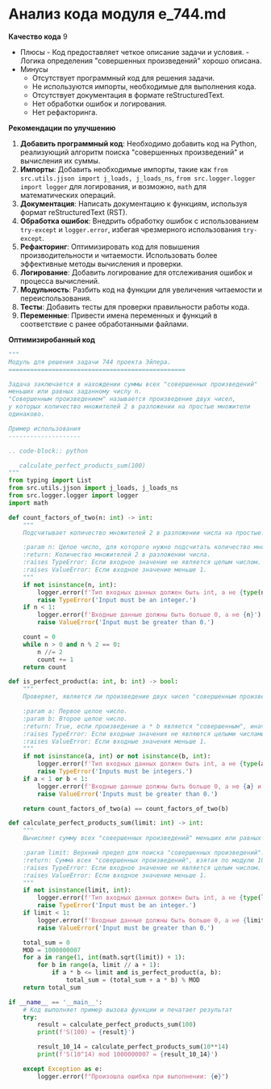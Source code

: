 # Анализ кода модуля e_744.md

**Качество кода**
9
 -  Плюсы
        - Код предоставляет четкое описание задачи и условия.
        - Логика определения "совершенных произведений" хорошо описана.
 -  Минусы
    - Отсутствует программный код для решения задачи.
    - Не используются импорты, необходимые для выполнения кода.
    - Отсутствует документация в формате reStructuredText.
    - Нет обработки ошибок и логирования.
    - Нет рефакторинга.

**Рекомендации по улучшению**
1.  **Добавить программный код**: Необходимо добавить код на Python, реализующий алгоритм поиска "совершенных произведений" и вычисления их суммы.
2.  **Импорты**: Добавить необходимые импорты, такие как `from src.utils.jjson import j_loads, j_loads_ns`, `from src.logger.logger import logger` для логирования, и возможно, `math` для математических операций.
3.  **Документация**: Написать документацию к функциям, используя формат reStructuredText (RST).
4.  **Обработка ошибок**: Внедрить обработку ошибок с использованием `try-except` и `logger.error`, избегая чрезмерного использования `try-except`.
5.  **Рефакторинг**: Оптимизировать код для повышения производительности и читаемости. Использовать более эффективные методы вычисления и проверки.
6.  **Логирование**: Добавить логирование для отслеживания ошибок и процесса вычислений.
7.  **Модульность**: Разбить код на функции для увеличения читаемости и переиспользования.
8.  **Тесты**: Добавить тесты для проверки правильности работы кода.
9. **Переменные**: Привести имена переменных и функций в соответствие с ранее обработанными файлами.

**Оптимизиробанный код**

```python
"""
Модуль для решения задачи 744 проекта Эйлера.
=================================================

Задача заключается в нахождении суммы всех "совершенных произведений"
меньших или равных заданному числу n.
"Совершенным произведением" называется произведение двух чисел,
у которых количество множителей 2 в разложении на простые множители
одинаково.

Пример использования
--------------------

.. code-block:: python

   calculate_perfect_products_sum(100)
"""
from typing import List
from src.utils.jjson import j_loads, j_loads_ns
from src.logger.logger import logger
import math

def count_factors_of_two(n: int) -> int:
    """
    Подсчитывает количество множителей 2 в разложении числа на простые.

    :param n: Целое число, для которого нужно подсчитать количество множителей 2.
    :return: Количество множителей 2 в разложении числа.
    :raises TypeError: Если входное значение не является целым числом.
    :raises ValueError: Если входное значение меньше 1.
    """
    if not isinstance(n, int):
        logger.error(f'Тип входных данных должен быть int, а не {type(n)}')
        raise TypeError('Input must be an integer.')
    if n < 1:
        logger.error(f'Входные данные должны быть больше 0, а не {n}')
        raise ValueError('Input must be greater than 0.')

    count = 0
    while n > 0 and n % 2 == 0:
        n //= 2
        count += 1
    return count

def is_perfect_product(a: int, b: int) -> bool:
    """
    Проверяет, является ли произведение двух чисел "совершенным произведением".

    :param a: Первое целое число.
    :param b: Второе целое число.
    :return: True, если произведение a * b является "совершенным", иначе False.
    :raises TypeError: Если входные значения не являются целыми числами.
    :raises ValueError: Если входные значения меньше 1.
    """
    if not isinstance(a, int) or not isinstance(b, int):
        logger.error(f'Тип входных данных должен быть int, а не {type(a)} и {type(b)}')
        raise TypeError('Inputs must be integers.')
    if a < 1 or b < 1:
        logger.error(f'Входные данные должны быть больше 0, а не {a} и {b}')
        raise ValueError('Inputs must be greater than 0.')

    return count_factors_of_two(a) == count_factors_of_two(b)

def calculate_perfect_products_sum(limit: int) -> int:
    """
    Вычисляет сумму всех "совершенных произведений" меньших или равных заданному лимиту.

    :param limit: Верхний предел для поиска "совершенных произведений".
    :return: Сумма всех "совершенных произведений", взятая по модулю 1000000007.
    :raises TypeError: Если входное значение не является целым числом.
    :raises ValueError: Если входное значение меньше 1.
    """
    if not isinstance(limit, int):
        logger.error(f'Тип входных данных должен быть int, а не {type(limit)}')
        raise TypeError('Input must be an integer.')
    if limit < 1:
        logger.error(f'Входные данные должны быть больше 0, а не {limit}')
        raise ValueError('Input must be greater than 0.')

    total_sum = 0
    MOD = 1000000007
    for a in range(1, int(math.sqrt(limit)) + 1):
        for b in range(a, limit // a + 1):
            if a * b <= limit and is_perfect_product(a, b):
                total_sum = (total_sum + a * b) % MOD
    return total_sum

if __name__ == '__main__':
    # Код выполняет пример вызова функции и печатает результат
    try:
        result = calculate_perfect_products_sum(100)
        print(f'S(100) = {result}')

        result_10_14 = calculate_perfect_products_sum(10**14)
        print(f'S(10^14) mod 1000000007 = {result_10_14}')

    except Exception as e:
        logger.error(f"Произошла ошибка при выполнении: {e}")
```